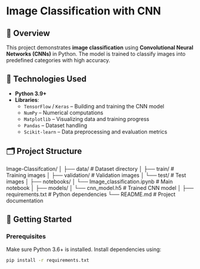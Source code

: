 # Image Classification with CNN

## 📘 Overview
This project demonstrates **image classification** using **Convolutional Neural Networks (CNNs)** in Python. The model is trained to classify images into predefined categories with high accuracy.

## 🧪 Technologies Used
- **Python 3.9+**
- **Libraries**:
  - `TensorFlow` / `Keras` – Building and training the CNN model
  - `NumPy` – Numerical computations
  - `Matplotlib` – Visualizing data and training progress
  - `Pandas` – Dataset handling
  - `Scikit-learn` – Data preprocessing and evaluation metrics

## 🗂 Project Structure
Image-Classifcation/ │ ├── data/                   # Dataset directory │   ├── train/              # Training images │   ├── validation/         # Validation images │   └── test/               # Test images │ ├── notebooks/ │   └── Image_classification.ipynb  # Main notebook │ ├── models/ │   └── cnn_model.h5        # Trained CNN model │ ├── requirements.txt        # Python dependencies └── README.md               # Project documentation
## 🚀 Getting Started

### Prerequisites
Make sure Python 3.6+ is installed. Install dependencies using:

```bash
pip install -r requirements.txt

